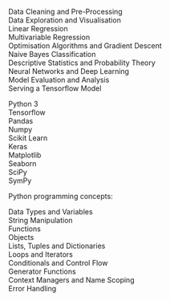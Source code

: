 
Data Cleaning and Pre-Processing<br/>
Data Exploration and Visualisation<br/>
Linear Regression<br/>
Multivariable Regression<br/>
Optimisation Algorithms and Gradient Descent<br/>
Naive Bayes Classification<br/>
Descriptive Statistics and Probability Theory<br/>
Neural Networks and Deep Learning<br/>
Model Evaluation and Analysis<br/>
Serving a Tensorflow Model<br/>



Python 3<br/>
Tensorflow<br/>
Pandas<br/>
Numpy<br/>
Scikit Learn<br/>
Keras<br/>
Matplotlib<br/>
Seaborn<br/>
SciPy<br/>
SymPy<br/>

Python programming concepts:<br/>

Data Types and Variables<br/>
String Manipulation<br/>
Functions<br/>
Objects<br/>
Lists, Tuples and Dictionaries<br/>
Loops and Iterators<br/>
Conditionals and Control Flow<br/>
Generator Functions<br/>
Context Managers and Name Scoping<br/>
Error Handling<br/>

